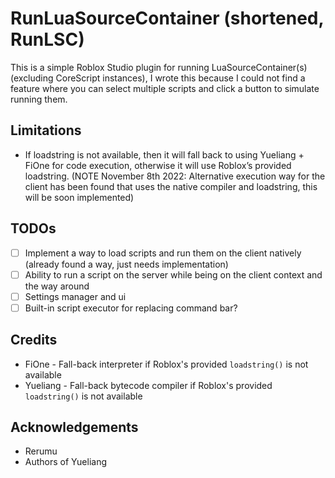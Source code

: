 # RunLuaSourceContainer (shortened, RunLSC)
This is a simple Roblox Studio plugin for running LuaSourceContainer(s) (excluding CoreScript instances), I wrote this because I could not find a feature where you can select multiple scripts and click a button to simulate running them.

## Limitations
- If loadstring is not available, then it will fall back to using Yueliang + FiOne for code execution, otherwise it will use Roblox’s provided loadstring. (NOTE November 8th 2022: Alternative execution way for the client has been found that uses the native compiler and loadstring, this will be soon implemented)

## TODOs
- [ ] Implement a way to load scripts and run them on the client natively (already found a way, just needs implementation)
- [ ] Ability to run a script on the server while being on the client context and the way around
- [ ] Settings manager and ui
- [ ] Built-in script executor for replacing command bar?

## Credits
- FiOne - Fall-back interpreter if Roblox's provided ``loadstring()`` is not available
- Yueliang - Fall-back bytecode compiler if Roblox's provided ``loadstring()`` is not available

## Acknowledgements
- Rerumu
- Authors of Yueliang
